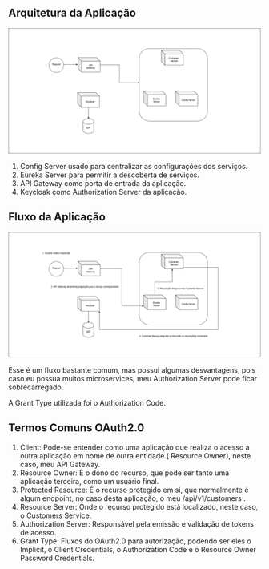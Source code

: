 ## Arquitetura da Aplicação

![alt text](./images/Ds-Arch.png)

1. Config Server usado para centralizar as configurações dos serviços.
2. Eureka Server para permitir a descoberta de serviços.
3. API Gateway como porta de entrada da aplicação.
4. Keycloak como Authorization Server da aplicação.

## Fluxo da Aplicação

![alt text](./images/App-Flow.png)

Esse é um fluxo bastante comum, mas possui algumas desvantagens, pois caso eu possua muitos microservices, meu
Authorization
Server pode ficar sobrecarregado.

A Grant Type utilizada foi o Authorization Code.

## Termos Comuns OAuth2.0

1. Client: Pode-se entender como uma aplicação que realiza o acesso a outra aplicação em nome de outra entidade (
   Resource
   Owner), neste caso, meu API Gateway.
2. Resource Owner: É o dono do recurso, que pode ser tanto uma aplicação terceira, como um usuário final.
3. Protected Resource: É o recurso protegido em si, que normalmente é algum endpoint, no caso desta aplicação, o meu
   /api/v1/customers .
4. Resource Server: Onde o recurso protegido está localizado, neste caso, o Customers Service.
5. Authorization Server: Responsável pela emissão e validação de tokens de acesso.
6. Grant Type: Fluxos do OAuth2.0 para autorização, podendo ser eles o Implicit, o Client Credentials, o Authorization Code e o
   Resource Owner Password Credentials.